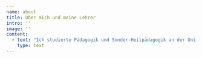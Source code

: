 ```yaml
---
name: about
title: Über mich und meine Lehrer
intro: ''
image: ''
content:
  - text: "Ich studierte Pädagogik und Sonder-Heilpädagogik an der Uni Wien bei inspirierenden Menschen wie Dr. Kos Robes und Emma Plank, die das Feuer der Liebe zu ihren Mitmenschen in sich trugen und denen es ein Anliegen war, diesen Funken an ihre StudentInnen weiter zu geben.\n\nIch arbeitete mit wunderbaren alten Menschen und ihren Geschichten, mit Kindern und Jugendlichen. Dabei wurde oft gezeichnet, gemalt, vorgelesen, getanzt, musiziert, in die Natur gegangen, geweint und gelacht.\n\nIch machte Erfahrungen mit tiergestützter Therapie, arbeitete mit einer Kunsttherapeutin an der Uni München. Zusammen mit Kolleginnen bauten wir eine therapeutische Waldgruppe in der Lobau auf. Die Inspiration dazu kommt über die Freundin und Mentorin Moni  Hepp Hoppenthaler,  Gründerin und Leiterin des ersten Waldkindergartens in Bayern. \n\nBeim Familienaufstellen mit Ute Hargassner und Ilse Flick Aigner, die beide das alte Wissen aus traditionsreichen, mündlichen Kulturen wertschätzen und in ihre Arbeit mit einbeziehen, konnte ich erfahren, dass das Empfinden von Gefühlen, auch von heftigen, unerwünschten, immer seine Gründe hat, dass Verwirrung und scheinbares nichts- Empfinden ebenso Gründe hat und dass es Respekt, Klarheit und Mitgefühl braucht, um hier wieder eine wohltuende Lebendigkeit entwickeln zu können.\n\nBei Hannah Folberth erfuhr ich die heilsamen Wirkung von Authentic movement und die tiefe Kraft, die den alten, traditionellen Kreistänzen innewohnt.\n\nSaki Lee ist eine inspirierende Frau, die die Weisheitslehren der Sufistischen Tradition auf wunderbare Weise lebt, still, unaufgeregt. In ihrer sanften Gegenwart öffnen sich Herzen wie Blüten, die sich der Sonne entgegen strecken.\n\nLars Muhl ist ein aktueller Vertreter der christlichen Mystik. Er zeigt in seinen Büchern und Seminaren eine sehr persönliche Vision von Jesus Christus, eine, die mit der offiziellen Organisation Kirche nicht allzu viel gemeinsam hat. Es ist eine Vision, die die menschliche, sich entwickelnde Seite ebenso sieht und würdigt wie die göttliche. Eine Vision, die männliche und weibliche Göttlichkeit in jedem Mann und jeder Frau anerkennt.\n\nDas ist sehr nahe an meiner eigenen gefühlten Wahrnehmung von der allumfassenden Liebe, die jedes fühlende Wesen als Bruder und Schwester erkennt. Und die auch sehr klare Worte findet, da, wo sich Falschheit oder Verwirrung und Missbrauch Platz machen möchten.\n\nEckhart Tolle ist für mich eine wunderbare Inspiration, immer und immer wieder neu ganz da zu sein, vollkommen im Augenblick zu landen, Gedanken und Gefühle als solche zu erkennen und wieder zurück in die pure Präsenz zu gehen.\n\nUnd aus dieser puren Präsenz heraus neu hin zu sehen, neu zu erkennen, was im Augenblick gebraucht wird.\n\nEs ist wie ein Blumenstrauß, bunt und vielfältig wie das Leben selbst, es sind verschiedenste Formen und Ausdrucksmöglichkeiten, das Leben zu feiern zu heilen und zu teilen, was immer ist, was immer sich zeigt.\n\n\n\nAktuelle Literatur: \n\nMeine zwei wunderbaren Söhne haben mich darauf aufmerksam gemacht, dass man auf einer Website auch aktuelle Literatur einfließen lassen müsste.\n\nAls Querverweis, so zu sagen, und um intellektuelle Interessen zu beantworten.\n\nNun, das weckt in mir den alt bekannten Widerstand!\n\nIch hab das doch gefunden, in dem ich mich selbst auf den Weg gemacht habe, mich selbst gefragt habe: was tut gut, was heilt, was hilft, was lindert?\n\n\\-\tnicht einfach irgendwo abgeschrieben, nachgesprochen…\n\nUnd in aller erster Linie waren es die Natur selbst und manche liebevolle und achtsame Mitmenschen, die mir diese wunderbaren Erlebnisse ermöglichten.\n\nBücher haben mich begleitet, aber eher hinterher oder parallel zur Erfahrung, um diese zu bestätigen oder in größeren Zusammenhängen wieder zu erkennen, sozusagen.\n\nWie auch immer:\n\nLiteratur zum Thema Wald und warum uns Menschen das Sein und Gehen im Wald gut tut, gibt es im Buchhandel zurzeit reichlich.\n\nEs gibt aktuelle Analysen, welche feinen Duftstoffe, die gerade auf eineinhalb bis zwei Meter Höhe im Wald wirksam sind und auf uns Menschen beruhigend wirken, hier aktiv sind.\n\nAuch Literatur zur gegenwärtigen Erkenntnis in der westlichen Welt, dass Achtsamkeitspraxis, wie sie die buddhistische, sufistische und andere Traditionen seit langem kennen, uns Menschen auch und gerade jetzt gut tut, gibt es.\n\n\n\nbreathe!\n\nDon`t waste a single breath\n\nDon´t take it for granted\n\nWe don´t know, how much is left\n\nSaki Lee, Retreat Vienna 2019\n\n\n\nGroße Inspiration in ihren Vorträgen, Büchern, Gedichten und Seminaren sind mir:\n\nSaki Lee: Gesänge und Tänze der Sufi Tradition\n\nKiesha Crowther: aus Liebe zu Mutter Erde\n\nLars Muhl: The O Manuskript, Law of light \n\nElisabeth Lesser: broken open\n\nLorna Byrne: angels in my hair\n\nMichael Roads: durch die Augen der Liebe\n\nHafiz, Daniel Ladinsky: ich hörte Gott lachen\n\nJack Kornfield: the wisdom oft he heart\n\n\n\nGEDICHTE\n\n…\n\nKehr ein, mein Liebes,\n\nAus dieser rauen Welt,\n\ndie Steinsplitter prasseln ließ\n\nauf dein zartes Gesicht\n\n…\n\nAus: Ich hörte Gott lachen, Gemeinschaft mit jemanden, der Gott küssen kann,  Hafiz/Ladinsky\n\n…\n\nFahr damit fort, Sonnentropfen\n\nAus deinen Gebeten, aus deiner Arbeit und Musik\n\nUnd aus den schönen Liedern deiner Gefährten zu filtern\n\nUnd aus den unbedeutendsten Regungen\n\nDeines eigenen heiligen Körpers\n\nSei jetzt weise,\n\nmein liebes Herz,\n\nentscheide dich zu tanzen!\n\nAus: Ich hörte Gott lachen, Entscheide dich zu tanzen, \n\nHafiz/Ladinsky"
    type: text
---
```


